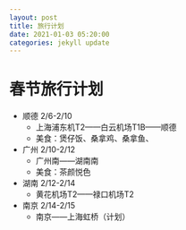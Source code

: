 ```yaml
---
layout: post
title: 旅行计划
date: 2021-01-03 05:20:00
categories: jekyll update
---
```


# 春节旅行计划

* 顺德 2/6-2/10&nbsp;
  * 上海浦东机T2——白云机场T1B——顺德
  * 美食：煲仔饭、桑拿鸡、桑拿鱼、
* 广州 2/10-2/12
  * 广州南——湖南南
  * 美食：茶颜悦色
* 湖南 2/12-2/14
  * 黄花机场T2——禄口机场T2
* 南京 2/14-2/15
  * 南京——上海虹桥（计划）
